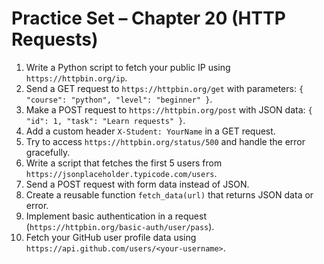 # Practice Set – Chapter 20 (HTTP Requests)

1. Write a Python script to fetch your public IP using `https://httpbin.org/ip`.  
2. Send a GET request to `https://httpbin.org/get` with parameters: `{ "course": "python", "level": "beginner" }`.  
3. Make a POST request to `https://httpbin.org/post` with JSON data: `{ "id": 1, "task": "Learn requests" }`.  
4. Add a custom header `X-Student: YourName` in a GET request.  
5. Try to access `https://httpbin.org/status/500` and handle the error gracefully.  
6. Write a script that fetches the first 5 users from `https://jsonplaceholder.typicode.com/users`.  
7. Send a POST request with form data instead of JSON.  
8. Create a reusable function `fetch_data(url)` that returns JSON data or error.  
9. Implement basic authentication in a request (`https://httpbin.org/basic-auth/user/pass`).  
10. Fetch your GitHub user profile data using `https://api.github.com/users/<your-username>`.  
